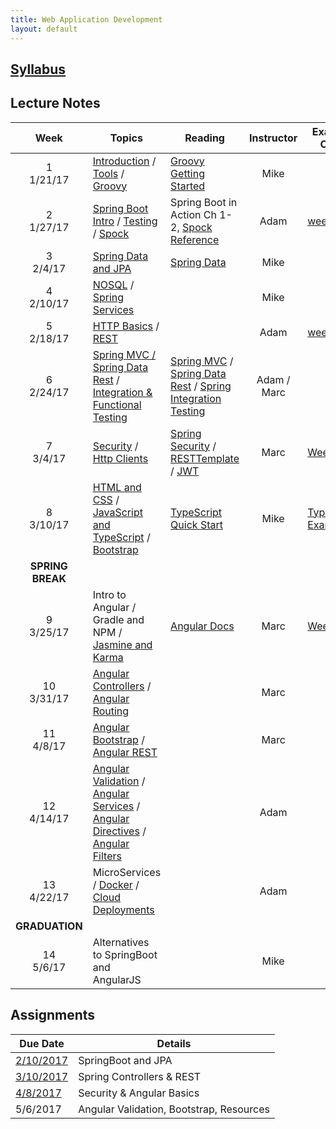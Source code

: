 ```yaml
---
title: Web Application Development
layout: default
---
```


## [Syllabus](syllabus.html)

## Lecture Notes

Week | Topics | Reading | Instructor | Example Code
:---:|--------|-------- | :----------: | ------------
1 <br> 1/21/17 | [Introduction](notes/introduction/) / [Tools](notes/tools/) / [Groovy](notes/groovy/)          | [Groovy Getting Started](http://www.groovy-lang.org/documentation.html#gettingstarted) | Mike | &nbsp;
2 <br> 1/27/17 | [Spring Boot Intro](notes/spring_boot_intro/) / [Testing](notes/testing) / [Spock](notes/spock) | Spring Boot in Action Ch 1-2, [Spock Reference](http://spockframework.org/spock/docs/1.1-rc-3/index.html) | Adam | [week2 git](https://github.umn.edu/keys0013/week2)&nbsp;
3 <br> 2/4/17  | [Spring Data and JPA](notes/jpa) | [Spring Data](https://docs.spring.io/spring-data/jpa/docs/current/reference/html/) | Mike | &nbsp;
4 <br> 2/10/17 | [NOSQL](notes/nosql) / [Spring Services](notes/spring_services) | &nbsp; | Mike | &nbsp;
5 <br> 2/18/17 | [HTTP Basics](notes/http_basics) / [REST](notes/rest) | &nbsp; | Adam | [week5 git](https://github.umn.edu/keys0013/week5)&nbsp;
6 <br> 2/24/17 | [Spring MVC / Spring Data Rest](notes/spring_web2) / [Integration & Functional Testing](notes/functional_testing) | [Spring MVC](https://docs.spring.io/spring/docs/current/spring-framework-reference/html/mvc.html) / [Spring Data Rest](http://docs.spring.io/spring-data/rest/docs/current/reference/html/) / [Spring Integration Testing](https://docs.spring.io/spring/docs/current/spring-framework-reference/html/integration-testing.html) | Adam / Marc | &nbsp;
7 <br> 3/4/17  | [Security](notes/security) / [Http Clients](notes/http)  | [Spring Security](http://docs.spring.io/spring-security/site/docs/4.2.3.BUILD-SNAPSHOT/reference/htmlsingle/) / [RESTTemplate](http://docs.spring.io/spring/docs/current/javadoc-api//org/springframework/web/client/RestTemplate.html) / [JWT](https://jwt.io/) | Marc | [Week 7](https://github.umn.edu/kapk0003/week7)
8 <br> 3/10/17 | [HTML and CSS](notes/html_css) / [JavaScript and TypeScript](notes/javascript) / [Bootstrap](notes/bootstrap) | [TypeScript Quick Start](https://www.typescriptlang.org/docs/tutorial.html) | Mike | [TypeScript Examples](https://github.umn.edu/calvo001/typescript_examples)
 | **SPRING BREAK** |
9 <br> 3/25/17  | Intro to Angular / Gradle and NPM / [Jasmine and Karma](notes/karma) | [Angular Docs](https://angular.io/docs/ts/latest/) | Marc | [Week 09](https://github.umn.edu/kapk0003/week09)
10 <br> 3/31/17 | [Angular Controllers](notes/ng_controllers) / [Angular Routing](notes/ng_routing) | &nbsp; | Marc | &nbsp;
11 <br> 4/8/17  | [Angular Bootstrap](notes/ng_bootstrap) / [Angular REST](notes/ng_rest) | &nbsp; | Marc | &nbsp;
12 <br> 4/14/17 | [Angular Validation](notes/ng_validation) / [Angular Services](notes/ng_services) / [Angular Directives](notes/ng_directives) / [Angular Filters](notes/ng_filters) | &nbsp; | Adam | &nbsp;
13 <br> 4/22/17 | MicroServices / [Docker](notes/docker) / [Cloud Deployments](notes/cloud_deploy) | &nbsp; | Adam | &nbsp;
| **GRADUATION** |
14 <br> 5/6/17  | Alternatives to SpringBoot and AngularJS | &nbsp; | Mike | &nbsp;

## Assignments

Due Date                   |  Details
---------------------------|---------------------
[2/10/2017](assignments/1) | SpringBoot and JPA
[3/10/2017](assignments/2) | Spring Controllers & REST
[4/8/2017](assignments/3)  | Security & Angular Basics
5/6/2017  | Angular Validation, Bootstrap, Resources
